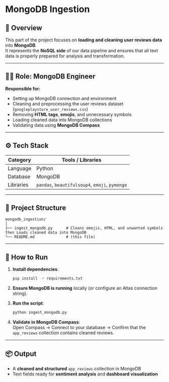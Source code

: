 #  MongoDB Ingestion

## 📖 Overview

This part of the project focuses on **loading and cleaning user reviews data** into **MongoDB**.  
It represents the **NoSQL side** of our data pipeline and ensures that all text data is properly prepared for analysis and transformation.

---

## 👩‍💻 Role: MongoDB Engineer

**Responsible for:**

- Setting up MongoDB connection and environment  
- Cleaning and preprocessing the user reviews dataset (`googleplaystore_user_reviews.csv`)  
- Removing **HTML tags**, **emojis**, and unnecessary symbols  
- Loading cleaned data into MongoDB collections  
- Validating data using **MongoDB Compass**

---

## ⚙️ Tech Stack

| Category   | Tools / Libraries               |
|------------|----------------------------------|
| Language   | Python                           |
| Database   | MongoDB                          |
| Libraries  | `pandas`, `beautifulsoup4`, `emoji`, `pymongo` |

---

## 🧰 Project Structure

```
mongodb_ingestion/
│
├── ingest_mongodb.py      # Cleans emojis, HTML, and unwanted symbols then Loads cleaned data into MongoDB
└── README.md              # (this file)
```

---

## 🚀 How to Run

1. **Install dependencies**:
   ```bash
   pip install -r requirements.txt
   ```

2. **Ensure MongoDB is running** locally (or configure an Atlas connection string).

3. **Run the script**:
   ```bash
   python ingest_mongodb.py
   ```
4. **Validate in MongoDB Compass**:  
   Open Compass → Connect to your database → Confirm that the `app_reviews` collection contains cleaned reviews.

---

## 📦 Output

- A **cleaned and structured** `app_reviews` collection in MongoDB  
- Text fields ready for **sentiment analysis** and **dashboard visualization**
